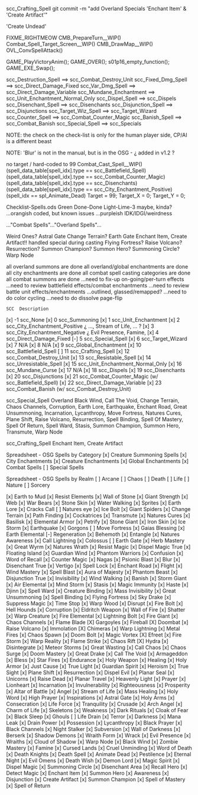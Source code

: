 
scc_Crafting_Spell
git commit -m "add Overland Specials 'Enchant Item' & 'Create Artifact'"

'Create Undead'



FIXME_RIGHTMEOW
CMB_PrepareTurn__WIP()
Combat_Spell_Target_Screen__WIP()
CMB_DrawMap__WIP()
OVL_ConvSpellAttack()

GAME_PlayVictoryAnim(); GAME_OVER(); s01p16_empty_function(); GAME_EXE_Swap();





scc_Destruction_Spell    ==>  scc_Combat_Destroy_Unit
scc_Fixed_Dmg_Spell      ==>  scc_Direct_Damage_Fixed
scc_Var_Dmg_Spell        ==>  scc_Direct_Damage_Variable
scc_Mundane_Enchantment  ==>  scc_Unit_Enchantment_Normal_Only
scc_Dispel_Spell         ==>  scc_Dispels
scc_Disenchant_Spell     ==>  scc_Disenchants
scc_Disjunction_Spell    ==>  scc_Disjunctions
scc_Target_Wiz_Spell     ==>  scc_Target_Wizard
scc_Counter_Spell        ==>  scc_Combat_Counter_Magic
scc_Banish_Spell         ==>  scc_Combat_Banish
scc_Special_Spell        ==>  scc_Specials

NOTE: the check on the check-list is only for the human player side, CP/AI is a different beast

NOTE: 'Blur' is not in the manual, but is in the OSG - ¿ added in v1.2 ?



no target / hard-coded to 99
Combat_Cast_Spell__WIP()
    (spell_data_table[spell_idx].type == scc_Battlefield_Spell)
    (spell_data_table[spell_idx].type == scc_Combat_Counter_Magic)
    (spell_data_table[spell_idx].type == scc_Disenchants)
    (spell_data_table[spell_idx].type == scc_City_Enchantment_Positive)
    (spell_idx == spl_Animate_Dead)
Target = 99;  Target_X = 0;  Target_Y = 0;



Checklist-Spells.ods
Green   Done-Done
Light-Lime-3    maybe, kinda?
...orangish     coded, but known issues
...purpleish    IDK/IDGI/weirdness

..."Combat Spells"..."Overland Spells"...



Weird Ones?
    Astral Gate
    Change Terrain?
    Earth Gate
    Enchant Item, Create Artifact!!       handled special during casting
    Flying Fortress?
    Raise Volcano?
    Resurrection?
    Summon Champion?
    Summon Hero?
    Summoning Circle?
    Warp Node



all overland summons are done
all overland/global enchantments are done
all city enchantments are done
all combat spell casting categories are done
all combat summons are done
...need to fix-up on-going/per-turn effects
...need to review battlefield effects/combat enchantments
...need to review battle unit effects/enchantments ...outlined, glassed/remapped?
...need to do color cycling
...need to do dissolve page-flip

    SCC  Description
[x]  -1  scc_None
[x]   0  scc_Summoning
[x]   1  scc_Unit_Enchantment
[x]   2  scc_City_Enchantment_Positive       ¿ ..., Stream of Life, ... ?
[x]   3  scc_City_Enchantment_Negative      ¿ Evil Presence, Famine, 
[x]   4  scc_Direct_Damage_Fixed
[-]   5  scc_Special_Spell
[x]   6  scc_Target_Wizard
[x]   7  N/A
[x]   8  N/A
[x]   9  scc_Global_Enchantment
[x]  10  scc_Battlefield_Spell
[ ]  11  scc_Crafting_Spell
[x]  12  scc_Combat_Destroy_Unit
[x]  13  scc_Resistable_Spell
[x]  14  scc_Unresistable_Spell
[x]  15  scc_Unit_Enchantment_Normal_Only
[x]  16  scc_Mundane_Curse
[x]  17  N/A
[x]  18  scc_Dispels
[x]  19  scc_Disenchants
[x]  20  scc_Disjunctions
[x]  21  scc_Combat_Counter_Magic  (w/ scc_Battlefield_Spell)
[x]  22  scc_Direct_Damage_Variable
[x]  23  scc_Combat_Banish  (w/ scc_Combat_Destroy_Unit)

scc_Special_Spell
    Overland
        Black Wind, Call The Void, Change Terrain, Chaos Channels, Corruption, Earth Lore, Earthquake, Enchant Road, Great Unsummoning, Incarnation, Lycanthropy, Move Fortress, Natures Cures, Plane Shift, Raise Volcano, Resurrection, Spell Binding, Spell Of Mastery, Spell Of Return, Spell Ward, Stasis, Summon Champion, Summon Hero, Transmute, Warp Node

scc_Crafting_Spell
    Enchant Item, Create Artifact



Spreadsheet - OSG Spells by Category
[x] Creature Summoning Spells
[x] City Enchantments
[x] Creature Enchantments
[x] Global Enchantments
[x] Combat Spells
[ ] Special Spells

Spreadsheet - OSG Spells by Realm
[ ] Arcane
[ ] Chaos
[ ] Death
[ ] Life
[ ] Nature
[ ] Sorcery



[x] Earth to Mud
[x] Resist Elements
[x] Wall of Stone
[x] Giant Strength
[x] Web
[x] War Bears
[x] Stone Skin
[x] Water Walking
[x] Sprites
[x] Earth Lore
[x] Cracks Call
[ ] Natures eye
[x] Ice Bolt
[x] Giant Spiders
[x] Change Terrain
[x] Path Finding
[x] Cockatrices
[x] Transmute
[x] Natures Cures
[x] Basilisk
[x] Elemental Armor
[x] Petrify
[x] Stone Giant
[x] Iron Skin
[x] Ice Storm
[x] Earthquake
[x] Gorgons
[ ] Move Fortress
[x] Gaias Blessing
[x] Earth Elemental
[-] Regeneration
[x] Behemoth
[x] Entangle
[x] Natures Awareness
[x] Call Lightning
[x] Colossus
[ ] Earth Gate
[x] Herb Mastery
[x] Great Wyrm
[x] Natures Wrath
[x] Resist Magic
[x] Dispel Magic True
[x] Floating Island
[x] Guardian Wind
[x] Phantom Warriors
[x] Confusion
[x] Word of Recall
[x] Counter Magic
[x] Nagas
[x] Psionic Blast
[x] Blur
[x] Disenchant True
[x] Vertigo
[x] Spell Lock
[x] Enchant Road
[x] Flight
[x] Wind Mastery
[x] Spell Blast
[x] Aura of Majesty
[x] Phantom Beast
[x] Disjunction True
[x] Invisibility
[x] Wind Walking
[x] Banish
[x] Storm Giant
[x] Air Elemental
[x] Mind Storm
[x] Stasis
[x] Magic Immunity
[x] Haste
[x] Djinn
[x] Spell Ward
[x] Creature Binding
[x] Mass Invisibility
[x] Great Unsummoning
[x] Spell Binding
[x] Flying Fortress
[x] Sky Drake
[x] Suppress Magic
[x] Time Stop
[x] Warp Wood
[x] Disrupt
[x] Fire Bolt
[x] Hell Hounds
[x] Corruption
[x] Eldritch Weapon
[x] Wall of Fire
[x] Shatter
[x] Warp Creature
[x] Fire Elemental
[x] Lightning Bolt
[x] Fire Giant
[x] Chaos Channels
[x] Flame Blade
[X] Gargoyles
[x] Fireball
[X] Doombat
[x] Raise Volcano
[x] Immolation
[X] Chimeras
[x] Warp Lightning
[x] Metal Fires
[x] Chaos Spawn
[x] Doom Bolt
[x] Magic Vortex
[X] Efreet
[x] Fire Storm
[x] Warp Reality
[x] Flame Strike
[x] Chaos Rift
[X] Hydra
[x] Disintegrate
[x] Meteor Storms
[x] Great Wasting
[x] Call Chaos
[x] Chaos Surge
[x] Doom Mastery
[x] Great Drake
[x] Call The Void
[x] Armageddon
[x] Bless
[x] Star Fires
[x] Endurance
[x] Holy Weapon
[x] Healing
[x] Holy Armor
[x] Just Cause
[x] True Light
[x] Guardian Spirit
[x] Heroism
[x] True Sight
[x] Plane Shift
[x] Resurrection
[x] Dispel Evil
[x] Planar Seal
[x] Unicorns
[x] Raise Dead
[x] Planar Travel
[x] Heavenly Light
[x] Prayer
[x] Lionheart
[x] Incarnation
[x] Invulnerability
[x] Righteousness
[x] Prosperity
[x] Altar of Battle
[x] Angel
[x] Stream of Life
[x] Mass Healing
[x] Holy Word
[x] High Prayer
[x] Inspirations
[x] Astral Gate
[x] Holy Arms
[x] Consecration
[x] Life Force
[x] Tranquility
[x] Crusade
[x] Arch Angel
[x] Charm of Life
[x] Skeletons
[x] Weakness
[x] Dark Rituals
[x] Cloak of Fear
[x] Black Sleep
[x] Ghouls
[ ] Life Drain
[x] Terror
[x] Darkness
[x] Mana Leak
[x] Drain Power
[x] Possession
[x] Lycanthropy
[x] Black Prayer
[x] Black Channels
[x] Night Stalker
[x] Subversion
[x] Wall of Darkness
[x] Berserk
[x] Shadow Demons
[x] Wraith Form
[x] Wrack
[x] Evil Presence
[x] Wraiths
[x] Cloud of Shadow
[x] Warp Node
[x] Black Wind
[x] Zombie Mastery
[x] Famine
[x] Cursed Lands
[x] Cruel Unminding
[x] Word of Death
[x] Death Knights
[x] Death Spell
[x] Animate Dead
[x] Pestilence
[x] Eternal Night
[x] Evil Omens
[x] Death Wish
[x] Demon Lord
[x] Magic Spirit
[x] Dispel Magic
[x] Summoning Circle
[x] Disenchant Area
[x] Recall Hero
[x] Detect Magic
[x] Enchant Item
[x] Summon Hero
[x] Awareness
[x] Disjunction
[x] Create Artifact
[x] Summon Champion
[x] Spell of Mastery
[x] Spell of Return
